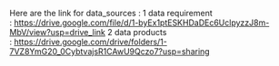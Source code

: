 Here are the link for data_sources :
	1	data requirement : https://drive.google.com/file/d/1-byEx1ptESKHDaDEc6UclpyzzJ8m-MbV/view?usp=drive_link
	2	data products : https://drive.google.com/drive/folders/1-7VZ8YmG20_0CybtvajsR1CAwU9Qczo7?usp=sharing
